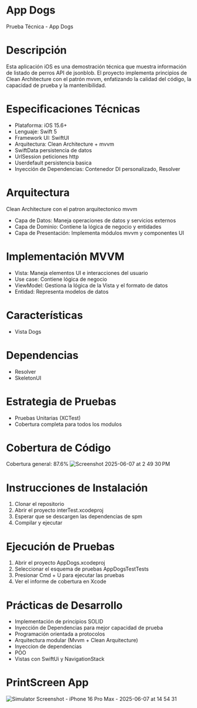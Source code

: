 # App Dogs

Prueba Técnica - App Dogs

# Descripción
Esta aplicación iOS es una demostración técnica que muestra información de listado de perros API de jsonblob.
El proyecto implementa principios de Clean Architecture con el patrón mvvm, enfatizando la calidad del código, la capacidad de prueba y la mantenibilidad.

# Especificaciones Técnicas

- Plataforma: iOS 15.6+
- Lenguaje: Swift 5
- Framework UI: SwiftUI
- Arquitectura: Clean Architecture + mvvm
- SwiftData persistencia de datos 
- UrlSession peticiones http
- Userdefault persistencia basica
- Inyección de Dependencias: Contenedor DI personalizado, Resolver

# Arquitectura

Clean Architecture con el patron arquitectonico mvvm

- Capa de Datos: Maneja operaciones de datos y servicios externos
- Capa de Dominio: Contiene la lógica de negocio y entidades
- Capa de Presentación: Implementa módulos mvvm y componentes UI

# Implementación MVVM

- Vista: Maneja elementos UI e interacciones del usuario
- Use case: Contiene lógica de negocio
- ViewModel: Gestiona la lógica de la Vista y el formato de datos
- Entidad: Representa modelos de datos

# Características

- Vista Dogs

# Dependencias

- Resolver
- SkeletonUI

# Estrategia de Pruebas

- Pruebas Unitarias (XCTest)
- Cobertura completa para todos los modulos 

# Cobertura de Código
  
  Cobertura general: 87.6%
![Screenshot 2025-06-07 at 2 49 30 PM](https://github.com/user-attachments/assets/f0388228-ad18-4778-9d0a-eb20bd61a22c)


# Instrucciones de Instalación

1. Clonar el repositorio
2. Abrir el proyecto interTest.xcodeproj
3. Esperar que se descargen las dependencias de spm
4. Compilar y ejecutar

# Ejecución de Pruebas

1. Abrir el proyecto AppDogs.xcodeproj
2. Seleccionar el esquema de pruebas AppDogsTestTests
3. Presionar Cmd + U para ejecutar las pruebas
4. Ver el informe de cobertura en Xcode

# Prácticas de Desarrollo

- Implementación de principios SOLID
- Inyección de Dependencias para mejor capacidad de prueba
- Programación orientada a protocolos
- Arquitectura modular (Mvvm + Clean Arquitecture)
- Inyeccion de dependencias
- POO
- Vistas con SwiftUi y NavigationStack 

# PrintScreen App
![Simulator Screenshot - iPhone 16 Pro Max - 2025-06-07 at 14 54 31](https://github.com/user-attachments/assets/3e55eed3-118a-4e77-b84c-b7b061fc2d0c)


